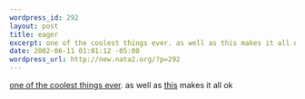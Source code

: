 ```yaml
--- 
wordpress_id: 292
layout: post
title: eager
excerpt: one of the coolest things ever. as well as this makes it all ok
date: 2002-06-11 01:01:12 -05:00
wordpress_url: http://new.nata2.org/?p=292
---
```

<a href="http://micro.magnet.fsu.edu/primer/java/scienceopticsu/powersof10/">one of the coolest things ever</a>. as well as <a href="http://msdl.microsoft.com/msdownload/mschat/2.5/x86/en/MSCHAT25.EXE">this</a> makes it all ok
